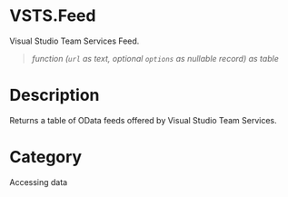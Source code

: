 ﻿# VSTS.Feed
Visual Studio Team Services Feed.
> _function (<code>url</code> as text, optional <code>options</code> as nullable record) as table_
# Description 
Returns a table of OData feeds offered by Visual Studio Team Services.
# Category 
Accessing data
